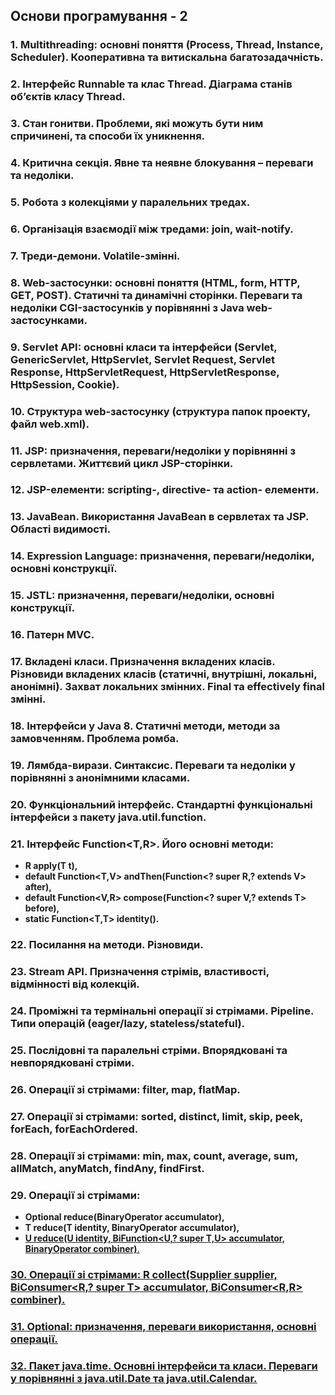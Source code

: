 ## Основи програмування - 2 ##

  ###  1. Multithreading: основні поняття (Process, Thread, Instance, Scheduler). Кооперативна та витискальна багатозадачність. 
  ###  2. Інтерфейс Runnable та клас Thread. Діаграма станів об’єктів класу Thread.
  ###  3. Стан гонитви. Проблеми, які можуть бути ним спричинені, та способи їх уникнення.
  ###  4. Критична секція. Явне та неявне блокування – переваги та недоліки.
  ###  5. Робота з колекціями у паралельних тредах.
  ###   6. Організація взаємодії між тредами: join, wait-notify.
  ###  7. Треди-демони. Volatile-змінні.
  ###  8. Web-застосунки: основні поняття (HTML, form, HTTP, GET, POST). Статичні та динамічні сторінки. Переваги та недоліки CGI-застосунків у порівнянні з Java web-застосунками.
  ###  9. Servlet API: основні класи та інтерфейси (Servlet, GenericServlet, HttpServlet, Servlet Request, Servlet Response, HttpServletRequest, HttpServletResponse, HttpSession, Cookie).
  ### 10.  Структура web-застосунку (структура папок проекту, файл web.xml).
  ###  11.  JSP: призначення, переваги/недоліки у порівнянні з сервлетами. Життєвий цикл JSP-сторінки.
  ###  12.  JSP-елементи: scripting-, directive- та action- елементи.
  ###  13.  JavaBean. Використання JavaBean в сервлетах та JSP. Області видимості.
  ###  14.  Expression Language: призначення, переваги/недоліки, основні конструкції.
  ### 15.  JSTL: призначення, переваги/недоліки, основні конструкції.
  ###  16.  Патерн MVC.
  ###  17.  Вкладені класи. Призначення вкладених класів. Різновиди вкладених класів (статичні, внутрішні, локальні, анонімні). Захват локальних змінних. Final та effectively final змінні.
  ###  18.  Інтерфейси у Java 8. Статичні методи, методи за замовченням. Проблема ромба.
  ###  19.  Лямбда-вирази. Синтаксис. Переваги та недоліки у порівнянні з анонімними класами.
  ###  20.  Функціональний інтерфейс. Стандартні функціональні інтерфейси з пакету java.util.function.
  ###  21.  Інтерфейс Function<T,R>. Його основні методи: 
  -   **R apply(T t),**
  -   **default <V> Function<T,V> andThen(Function<? super R,? extends V> after),**
  -   **default <V> Function<V,R> compose(Function<? super V,? extends T> before),**
  -   **static <T> Function<T,T> identity().**
  ###  22.  Посилання на методи. Різновиди.
  ### 23.  Stream API. Призначення стрімів, властивості, відмінності від колекцій. 
  ###  24.  Проміжні та термінальні операції зі стрімами. Pipeline. Типи операцій (eager/lazy, stateless/stateful).
  ###   25.  Послідовні та паралельні стріми. Впорядковані та невпорядковані стріми.
  ###   26.  Операції зі стрімами: filter, map, flatMap.
  ###   27.  Операції зі стрімами: sorted, distinct, limit, skip, peek, forEach, forEachOrdered.
  ###   28.  Операції зі стрімами: min, max, count, average, sum, allMatch, anyMatch, findAny, findFirst.
  ###   29.  Операції зі стрімами: 
- **Optional<T> reduce(BinaryOperator<T> accumulator),**
- **T reduce(T identity, BinaryOperator<T> accumulator),**
- **<U> U reduce(U identity, BiFunction<U,? super T,U> accumulator, BinaryOperator<U> combiner)**.
 ###    30.  Операції зі стрімами: <R> R collect(Supplier<R> supplier, BiConsumer<R,? super T> accumulator, BiConsumer<R,R> combiner).
 ###    31.  Optional: призначення, переваги використання, основні операції.
 ###    32.  Пакет java.time. Основні інтерфейси та класи. Переваги у порівнянні з java.util.Date та java.util.Calendar. 
